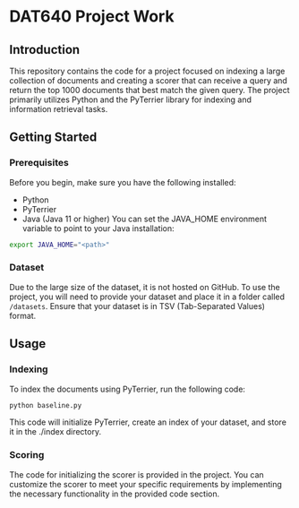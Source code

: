 # DAT640 Project Work
## Introduction
This repository contains the code for a project focused on indexing a large collection of documents and creating a scorer that can receive a query and return the top 1000 documents that best match the given query. The project primarily utilizes Python and the PyTerrier library for indexing and information retrieval tasks.

## Getting Started
### Prerequisites
Before you begin, make sure you have the following installed:

- Python
- PyTerrier
- Java (Java 11 or higher)
You can set the JAVA_HOME environment variable to point to your Java installation:

```bash
export JAVA_HOME="<path>"
```
### Dataset
Due to the large size of the dataset, it is not hosted on GitHub. To use the project, you will need to provide your dataset and place it in a folder called `/datasets`. Ensure that your dataset is in TSV (Tab-Separated Values) format.

## Usage

### Indexing
To index the documents using PyTerrier, run the following code:
```py
python baseline.py
```
This code will initialize PyTerrier, create an index of your dataset, and store it in the ./index directory.
### Scoring
The code for initializing the scorer is provided in the project. You can customize the scorer to meet your specific requirements by implementing the necessary functionality in the provided code section.